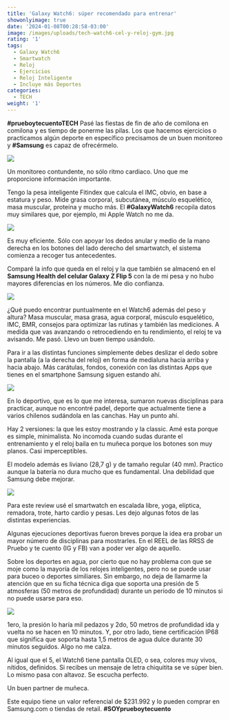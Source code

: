 ```yaml
---
title: 'Galaxy Watch6: súper recomendado para entrenar'
showonlyimage: true
date: '2024-01-08T00:28:58-03:00'
image: /images/uploads/tech-watch6-cel-y-reloj-gym.jpg
rating: '1'
tags:
  - Galaxy Watch6
  - Smartwatch
  - Reloj
  - Ejercicios
  - Reloj Inteligente
  - Incluye más Deportes
categories:
  - TECH
weight: '1'
---
```

**\#prueboytecuentoTECH** Pasé las fiestas de fin de año de comilona en comilona y es tiempo de ponerme las pilas. Los que hacemos ejercicios o practicamos algún deporte en específico precisamos de un buen monitoreo y **\#Samsung** es capaz de ofrecérmelo.

<!--more-->

![](/images/uploads/tech-watch6-cel-y-reloj-gym.jpg)

Un monitoreo contundente, no sólo ritmo cardiaco. Uno que me proporcione información importante.



Tengo la pesa inteligente Fitindex que calcula el IMC, obvio, en base a estatura y peso. Mide grasa corporal, subcutánea, músculo esquelético, masa muscular, proteína y mucho más. El **\#GalaxyWatch6** recopila datos muy similares que, por ejemplo, mi Apple Watch no me da. 



![](/images/uploads/tech-watch6-collage-escalada.jpg)

Es muy eficiente. Sólo con apoyar los dedos anular y medio de la mano derecha en los botones del lado derecho del smartwatch, el sistema comienza a recoger tus antecedentes.



Comparé la info que queda en el reloj y la que también se almacenó en el **Samsung Health del celular Galaxy Z Flip 5** con la de mi pesa y no hubo mayores diferencias en los números. Me dio confianza.



![](/images/uploads/tech-watch6-plancha-gym.jpg)

¿Qué puedo encontrar puntualmente en el Watch6 además del peso y altura? Masa muscular, masa grasa, agua corporal, músculo esquelético, IMC, BMR, consejos para optimizar las rutinas y también las mediciones. A medida que vas avanzando o retrocediendo en tu rendimiento, el reloj te va avisando. Me pasó. Llevo un buen tiempo usándolo.



Para ir a las distintas funciones simplemente debes deslizar el dedo sobre la pantalla (a la derecha del reloj) en forma de medialuna hacia arriba y hacia abajo. Más carátulas, fondos, conexión con las distintas Apps que tienes en el smartphone Samsung siguen estando ahí.



![](/images/uploads/tech-watch6-yoga-collage.jpg)

En lo deportivo, que es lo que me interesa, sumaron nuevas disciplinas para practicar, aunque no encontré padel, deporte que actualmente tiene a varios chilenos sudándola en las canchas. Hay un punto ahí.



Hay 2 versiones: la que les estoy mostrando y la classic. Amé esta porque es simple, minimalista. No incomoda cuando sudas durante el entrenamiento y el reloj baila en tu muñeca porque los botones son muy planos. Casi imperceptibles.



El modelo además es liviano (28,7 g) y de tamaño regular (40 mm). Practico aunque la batería no dura mucho que es fundamental. Una debilidad que Samsung debe mejorar.



![](/images/uploads/tech-watch6-escalada-maderas.jpg)

Para este review usé el smartwatch en escalada libre, yoga, elíptica, remadora, trote, harto cardio y pesas. Les dejo algunas fotos de las distintas experiencias.



Algunas ejecuciones deportivas fueron breves porque la idea era probar un mayor número de disciplinas para mostrarles. En el REEL de las RRSS de Pruebo y te cuento (IG y FB) van a poder ver algo de aquello. 



Sobre los deportes en agua, por cierto que no hay problema con que se moje como la mayoría de los relojes inteligentes, pero no se puede usar para buceo o deportes similiares. Sin embargo, no deja de llamarme la atención que en su ficha técnica diga que soporta una presión de 5 atmosferas (50 metros de profundidad) durante un periodo de 10 minutos si no puede usarse para eso. 



![](/images/uploads/tech-watch6-remadora.jpg)

1ero, la presión lo haría mil pedazos y 2do, 50 metros de profundidad ida y vuelta no se hacen en 10 minutos. Y, por otro lado, tiene certificación IP68 que significa que soporta hasta 1,5 metros de agua dulce durante 30 minutos seguidos. Algo no me calza.



Al igual que el 5, el Watch6 tiene pantalla OLED, o sea, colores muy vivos, nítidos, definidos. Si recibes un mensaje de letra chiquitita se ve súper bien. Lo mismo pasa con altavoz. Se escucha perfecto.



Un buen partner de muñeca. 



Este equipo tiene un valor referencial de $231.992 y lo pueden comprar en Samsung.com o tiendas de retail. **\#SOYprueboytecuento**
